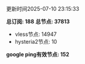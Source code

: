 更新时间2025-07-10 23:15:33

**总订阅: 188**
**总节点: 37813**
- vless节点: 14947
- hysteria2节点: 10

**google ping有效节点: 152**
